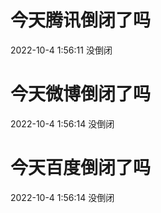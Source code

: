 # 今天腾讯倒闭了吗

2022-10-4 1:56:11 没倒闭

# 今天微博倒闭了吗

2022-10-4 1:56:14 没倒闭

# 今天百度倒闭了吗

2022-10-4 1:56:14 没倒闭

